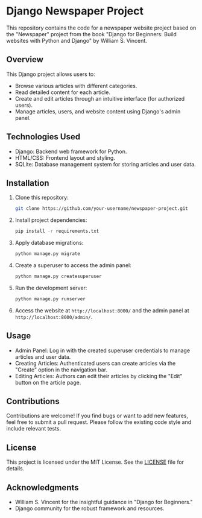 # Django Newspaper Project

This repository contains the code for a newspaper website project based on the "Newspaper" project from the book "Django for Beginners: Build websites with Python and Django" by William S. Vincent.

## Overview

This Django project allows users to:

- Browse various articles with different categories.
- Read detailed content for each article.
- Create and edit articles through an intuitive interface (for authorized users).
- Manage articles, users, and website content using Django's admin panel.

## Technologies Used

- Django: Backend web framework for Python.
- HTML/CSS: Frontend layout and styling.
- SQLite: Database management system for storing articles and user data.

## Installation

1. Clone this repository:

    ```bash
    git clone https://github.com/your-username/newspaper-project.git
    ```

2. Install project dependencies:

    ```bash
    pip install -r requirements.txt
    ```

3. Apply database migrations:

    ```bash
    python manage.py migrate
    ```

4. Create a superuser to access the admin panel:

    ```bash
    python manage.py createsuperuser
    ```

5. Run the development server:

    ```bash
    python manage.py runserver
    ```

6. Access the website at `http://localhost:8000/` and the admin panel at `http://localhost:8000/admin/`.

## Usage

- Admin Panel: Log in with the created superuser credentials to manage articles and user data.
- Creating Articles: Authenticated users can create articles via the "Create" option in the navigation bar.
- Editing Articles: Authors can edit their articles by clicking the "Edit" button on the article page.

## Contributions

Contributions are welcome! If you find bugs or want to add new features, feel free to submit a pull request. Please follow the existing code style and include relevant tests.

## License

This project is licensed under the MIT License. See the [LICENSE](LICENSE) file for details.

## Acknowledgments

- William S. Vincent for the insightful guidance in "Django for Beginners."
- Django community for the robust framework and resources.

